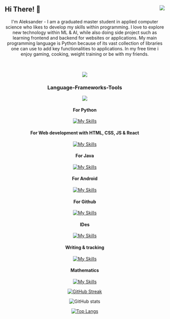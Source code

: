 ## Hi There! 👋  <img align="right" src="https://visitor-badge.laobi.icu/badge?page_id=AleksanderVEriksen.AleksanderVEriksen" />

<!--
**AleksanderVEriksen/AleksanderVEriksen** is a ✨ _special_ ✨ repository because its `README.md` (this file) appears on your GitHub profile.

Here are some ideas to get you started:

- 🔭 I’m currently working on ...
- 🌱 I’m currently learning ...
- 👯 I’m looking to collaborate on ...
- 🤔 I’m looking for help with ...
- 💬 Ask me about ...
- 📫 How to reach me: ...
- 😄 Pronouns: ...
- ⚡ Fun fact: ...
-->
<div align="center">
I'm Aleksander - I am a graduated master student in applied computer science who likes to develop my skills within programming. I love to explore new technology within ML & AI, while also doing side project such as learning frontend and backend for websites or applications. My main programming language is Python because of its vast collection of libraries one can use to add key functionalities to applications. In my free time i enjoy gaming, cooking, weight training or be with my friends.

<br>
<br>
<br>
   
[<img src = "https://img.shields.io/badge/PORTFOLIO-orange?logo=pinboard"/>](https://aleksanderveriksen.no&target=_blank)


<h3 align="center"> Language-Frameworks-Tools </h3>
<p align="center">
  <a href="https://skillicons.dev">
    <img src="https://skillicons.dev/icons?i=c,bash,azure,java,react,html,css,js,python,mysql" />
  </a>
</p>

#### For Python

[![My Skills](https://skillicons.dev/icons?i=opencv,tensorflow,sklearn)](https://skillicons.dev)

#### For Web development with HTML, CSS, JS & React

[![My Skills](https://skillicons.dev/icons?i=npm,nodejs,vite,sass)](https://skillicons.dev)

#### For Java

[![My Skills](https://skillicons.dev/icons?i=vue,maven,gradle)](https://skillicons.dev)

#### For Android

[![My Skills](https://skillicons.dev/icons?i=androidstudio,firebase)](https://skillicons.dev)

#### For Github

[![My Skills](https://skillicons.dev/icons?i=git,github,githubactions)](https://skillicons.dev)

#### IDes

[![My Skills](https://skillicons.dev/icons?i=vscode,androidstudio,idea,eclipse,atom,pycharm,anaconda)](https://skillicons.dev)

#### Writing & tracking

[![My Skills](https://skillicons.dev/icons?i=latex,md,notion)](https://skillicons.dev)

#### Mathematics

[![My Skills](https://skillicons.dev/icons?i=matlab)](https://skillicons.dev)

[![GitHub Streak](https://github-readme-streak-stats-nine-sooty.vercel.app?user=AleksanderVEriksen&theme=github-dark&fire=EBA616)](https://git.io/streak-stats)

![GitHub stats](https://github-readme-stats.vercel.app/api?username=AleksanderVEriksen&show_icons=true&theme=github_dark)

[![Top Langs](https://github-readme-stats.vercel.app/api/top-langs/?username=AleksanderVEriksen&layout=compact&hide=jupyter%20notebook)](https://github.com/AleksanderVEriksen/github-readme-stats)
</div>
